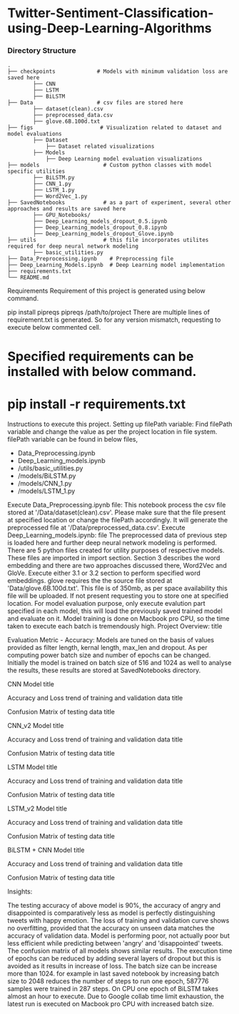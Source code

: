 # Twitter-Sentiment-Classification-using-Deep-Learning-Algorithms

### Directory Structure

    .
    ├── checkpoints             # Models with minimum validation loss are saved here
            ├── CNN
            ├── LSTM
            ├── BiLSTM
    ├── Data                    # csv files are stored here
            ├── dataset(clean).csv
            ├── preprocessed_data.csv
            ├── glove.6B.100d.txt
    ├── figs                     # Visualization related to dataset and model evaluations
            ├── Dataset
                ├── Dataset related visualizations
            ├── Models
                ├── Deep Learning model evaluation visualizations
    ├── models                    # Custom python classes with model specific utilities
            ├── BiLSTM.py
            ├── CNN_1.py
            ├── LSTM_1.py
            ├── Word2Vec_1.py
    ├── SavedNotebooks            # as a part of experiment, several other approaches and results are saved here
            ├── GPU_Notebooks/
            ├── Deep_Learning_models_dropout_0.5.ipynb
            ├── Deep_Learning_models_dropout_0.8.ipynb
            ├── Deep_Learning_models_dropout_Glove.ipynb
    ├── utils                     # this file incorporates utilites required for deep neural network modeling
            ├── basic_utilities.py
    ├── Data_Preprocessing.ipynb    # Preprocessing file
    ├── Deep_Learning_Models.ipynb  # Deep Learning model implementation
    ├── requirements.txt            
    └── README.md


Requirements
Requirement of this project is generated using below command.

pip install pipreqs
pipreqs /path/to/project
There are multiple lines of requirement.txt is generated. So for any version mismatch, requesting to execute below commented cell.

# Specified requirements can be installed with below command.
# pip install -r requirements.txt
Instructions to execute this project.
Setting up filePath variable:
Find filePath variable and change the value as per the project location in file system. filePath variable can be found in below files,
- Data_Preprocessing.ipynb <br>
- Deep_Learning_models.ipynb<br>
- /utils/basic_utilities.py<br>
- /models/BiLSTM.py<br>
- /models/CNN_1.py<br>
- /models/LSTM_1.py<br>

Execute Data_Preprocessing.ipynb file:
This notebook process the csv file stored at '/Data/dataset(clean).csv'.
Please make sure that the file present at specified location or change the filePath accordingly.
It will generate the preprocessed file at '/Data/preprocessed_data.csv'.
Execute Deep_Learning_models.ipynb: file
The preprocessed data of previous step is loaded here and further deep neural network modeling is performed.
There are 5 python files created for utility purposes of respective models. These files are imported in import section.
Section 3 describes the word embedding and there are two approaches discussed there, Word2Vec and GloVe.
Execute either 3.1 or 3.2 section to perform specified word embeddings.
glove requires the the source file stored at 'Data/glove.6B.100d.txt'. This file is of 350mb, as per space availability this file will be uploaded. If not present requesting you to store one at specified location.
For model evaluation purpose, only execute evalution part specified in each model, this will load the previously saved trained model and evaluate on it.
Model training is done on Macbook pro CPU, so the time taken to execute each batch is tremendously high.
Project Overview:
title

Evaluation Metric - Accuracy:
Models are tuned on the basis of values provided as filter length, kernal length, max_len and dropout. As per computing power batch size and number of epochs can be changed. Initially the model is trained on batch size of 516 and 1024 as well to analyse the results, these results are stored at SavedNotebooks directory.

CNN Model
title

Accuracy and Loss trend of training and validation data
title

Confusion Matrix of testing data
title

CNN_v2 Model
title

Accuracy and Loss trend of training and validation data
title

Confusion Matrix of testing data
title

LSTM Model
title

Accuracy and Loss trend of training and validation data
title

Confusion Matrix of testing data
title

LSTM_v2 Model
title

Accuracy and Loss trend of training and validation data
title

Confusion Matrix of testing data
title

BiLSTM + CNN Model
title

Accuracy and Loss trend of training and validation data
title

Confusion Matrix of testing data
title

Insights:

The testing accuracy of above model is 90%, the accuracy of angry and disappointed is comparatively less as model is perfectly distinguishing tweets with happy emotion.
The loss of training and validation curve shows no overfitting, provided that the accuracy on unseen data matches the accuracy of validation data.
Model is performing poor, not actually poor but less efficient while predicting between 'angry' and 'disappointed' tweets. The confusion matrix of all models shows similar results.
The execution time of epochs can be reduced by adding several layers of dropout but this is avoided as it results in increase of loss.
The batch size can be increase more than 1024. for example in last saved notebook by increasing batch size to 2048 reduces the number of steps to run one epoch, 587776 samples were trained in 287 steps. On CPU one epoch of BiLSTM takes almost an hour to execute.
Due to Google collab time limit exhaustion, the latest run is executed on Macbook pro CPU with increased batch size.
